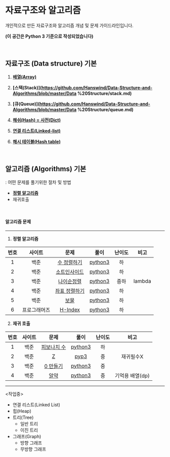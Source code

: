 # 자료구조와 알고리즘
개인적으로 만든 자료구조와 알고리즘 개념 및 문제 가이드라인입니다.

**(이 공간은 Python 3 기준으로 작성되었습니다)**

<br>

## 자료구조 (Data structure) 기본

1. **[배열(Array)](https://github.com/Hanswind/Data-Structure-and-Algorithms/blob/master/Data%20Structure/array.md)**

2. **[스택(Stack)](https://github.com/Hanswind/Data-Structure-and-Algorithms/blob/master/Data %20Structure/stack.md)**

3. **[큐(Queue)](https://github.com/Hanswind/Data-Structure-and-Algorithms/blob/master/Data %20Structure/queue.md)**

4. **[해쉬(Hash) = 사전(Dict)](https://github.com/Hanswind/Data-Structure-and-Algorithms/blob/master/Data%20Structure/hash.md)**

5. **[연결 리스트(Linked-list)](https://github.com/Hanswind/Data-Structure-and-Algorithms/blob/master/Data%20Structure/linked_list.md)**

6. **[해시 테이블(Hash table)](https://github.com/Hanswind/Data-Structure-and-Algorithms/blob/master/Data%20Structure/Hash_table.md)**

<br>

## 알고리즘 (Algorithms) 기본

: 어떤 문제를 풀기위한 절차 및 방법

- **[정렬 알고리즘](./Algorithms/Sorting_Algorithm/README.md)**
- 재귀호출

<br>

#### 알고리즘 문제

----

1. **정렬 알고리즘**

| 번호 |    사이트    |                             문제                             |                    풀이                    | 난이도 |  비고  |
| :--: | :----------: | :----------------------------------------------------------: | :----------------------------------------: | :----: | :----: |
|  1   |     백준     |     [수 정렬하기](https://www.acmicpc.net/problem/2750)      | [python3](./Quizes/backjoon/back_2750.py)  |   하   |        |
|  2   |     백준     |     [소트인사이드](https://www.acmicpc.net/problem/1427)     | [python3](./Quizes/backjoon/back_1427.py)  |   하   |        |
|  3   |     백준     |     [나이순정렬](https://www.acmicpc.net/problem/10814)      | [python3](./Quizes/backjoon/back_10814.py) |  중하  | lambda |
|  4   |     백준     |    [좌표 정렬하기](https://www.acmicpc.net/problem/11650)    | [python3](./Quizes/backjoon/back_11650.py) |   하   |        |
|  5   |     백준     |         [보물](https://www.acmicpc.net/problem/1026)         | [python3](./Quizes/backjoon/back_1026.py)  |   하   |        |
|  6   | 프로그래머즈 | [H-Index](https://programmers.co.kr/learn/courses/30/lessons/42747) | [python3](./Quizes/programmers/h-index.py) |   하   |        |

2. **재귀 호출**

| 번호 | 사이트 |                        문제                         |                   풀이                    | 난이도 |      비고       |
| :--: | :----: | :-------------------------------------------------: | :---------------------------------------: | :----: | :-------------: |
|  1   |  백준  | [피보나치 수](https://www.acmicpc.net/problem/2747) | [python3](./Quizes/backjoon/back_2747.py) |   하   |                 |
|  2   |  백준  |      [Z](https://www.acmicpc.net/problem/1074)      |  [pyp3](./Quizes/backjoon/back_2747.py)   |   중   |    재귀필수X    |
|  3   |  백준  |  [0 만들기](https://www.acmicpc.net/problem/7490)   | [python3](./Quizes/backjoon/back_7490.py) |   중   |                 |
|  4   |  백준  |    [알약](https://www.acmicpc.net/problem/4811)     | [python3](./Quizes/backjoon/back_4811.py) |   중   | 기억용 배열(dp) |





------

<작업중>

- 연결 리스트(Linked List)
- 힙(Heap)
- 트리(Tree)
  - 일반 트리
  - 이진 트리
- 그래프(Graph)
  - 방향 그래프
  - 무방향 그래프



